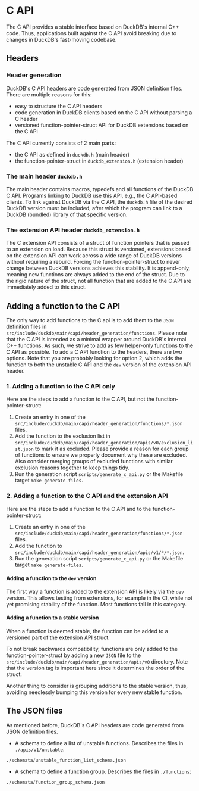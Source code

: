 # C API

The C API provides a stable interface based on DuckDB's internal C++ code.
Thus, applications built against the C API avoid breaking due to changes in DuckDB's fast-moving codebase.

## Headers

### Header generation

DuckDB's C API headers are code generated from JSON definition files.
There are multiple reasons for this:
- easy to structure the C API headers
- code generation in DuckDB clients based on the C API without parsing a C header
- versioned function-pointer-struct API for DuckDB extensions based on the C API

The C API currently consists of 2 main parts:
- the C API as defined in `duckdb.h` (main header)
- the function-pointer-struct in `duckdb_extension.h` (extension header)

### The main header `duckdb.h`

The main header contains macros, typedefs and all functions of the DuckDB C API.
Programs linking to DuckDB use this API, e.g., the C API-based clients.
To link against DuckDB via the C API, the `duckdb.h` file of the desired DuckDB version
must be included, after which the program can link to a DuckDB (bundled) library of that specific version.

### The extension API header `duckdb_extension.h`

The C extension API consists of a struct of function pointers that is passed to an extension on load.
Because this struct is versioned, extensions based on the extension API can work across a wide range of
DuckDB versions without requiring a rebuild.
Forcing the function-pointer-struct to never change between DuckDB versions achieves this stability.
It is append-only, meaning new functions are always added to the end of the struct.
Due to the rigid nature of the struct, not all function that are added to the C API are immediately added to this struct.

## Adding a function to the C API

The only way to add functions to the C api is to add them to the `JSON` definition files in `src/include/duckdb/main/capi/header_generation/functions`.
Please note that the C API is intended as a minimal wrapper around DuckDB's internal C++ functions.
As such, we strive to add as few helper-only functions to the C API as possible.
To add a C API function to the headers, there are two options.
Note that you are probably looking for option 2, which adds the function to both the unstable C API and the `dev` version of the extension API header.

### 1. Adding a function to the C API only

Here are the steps to add a function to the C API, but not the function-pointer-struct:

1. Create an entry in one of the `src/include/duckdb/main/capi/header_generation/functions/*.json` files.
2. Add the function to the exclusion list in `src/include/duckdb/main/capi/header_generation/apis/v0/exclusion_list.json` to mark it as excluded. 
Please provide a reason for each group of functions to ensure we properly document why these are excluded.
Also consider merging groups of excluded functions with similar exclusion reasons together to keep things tidy. 
3. Run the generation script `scripts/generate_c_api.py` or the Makefile target `make generate-files`.

### 2. Adding a function to the C API and the extension API

Here are the steps to add a function to the C API and to the function-pointer-struct:

1. Create an entry in one of the `src/include/duckdb/main/capi/header_generation/functions/*.json` files.
2. Add the function to `src/include/duckdb/main/capi/header_generation/apis/v1/*/*.json`. 
3. Run the generation script `scripts/generate_c_api.py` or the Makefile target `make generate-files`.

#### Adding a function to the `dev` version

The first way a function is added to the extension API is likely via the `dev` version. 
This allows testing from extensions, for example in the CI, while not yet promising stability of the function.
Most functions fall in this category.

#### Adding a function to a stable version

When a function is deemed stable, the function can be added to a versioned part of the extension API struct.

To not break backwards compatibility, functions are only added to the function-pointer-struct by 
adding a new `JSON` file to the `src/include/duckdb/main/capi/header_generation/apis/v0` directory.
Note that the version tag is important here since it determines the order of the struct.

Another thing to consider is grouping additions to the stable version, thus, avoiding needlessly bumping this version for every new stable function.

## The JSON files

As mentioned before, DuckDB's C API headers are code generated from JSON definition files.

- A schema to define a list of unstable functions. Describes the files in `./apis/v1/unstable`:
```
./schemata/unstable_function_list_schema.json
```
- A schema to define a function group. Describes the files in `./functions`:
```
./schemata/function_group_schema.json
```
